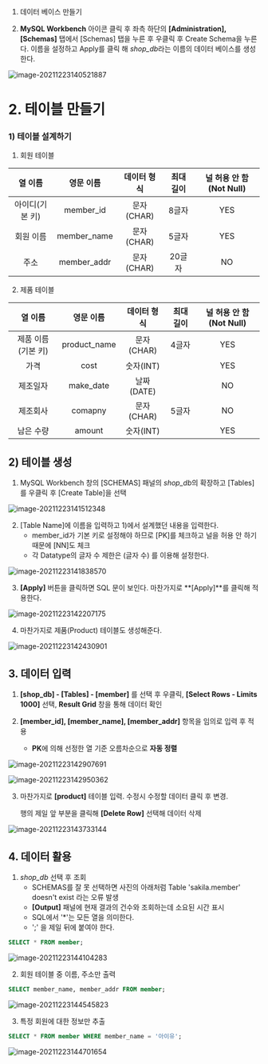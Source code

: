 1. 데이터 베이스 만들기

1. **MySQL Workbench** 아이콘 클릭 후 좌측 하단의 **[Administration], [Schemas]** 탭에서 [Schemas] 탭을 누른 후 우클릭 후 Create Schema을 누른다. 이름을 설정하고 Apply를 클릭 해 *shop_db*라는 이름의 데이터 베이스를 생성한다.

![image-20211223140521887](markdown-images/image-20211223140521887.png)



# 2. 테이블 만들기

### 1) 테이블 설계하기

1. 회원 테이블

|     열 이름     |  영문 이름  | 데이터 형식 | 최대 길이 | 널 허용 안 함(Not Null) |
| :-------------: | :---------: | :---------: | :-------: | :---------------------: |
| 아이디(기본 키) |  member_id  | 문자(CHAR)  |   8글자   |           YES           |
|    회원 이름    | member_name | 문자(CHAR)  |   5글자   |           YES           |
|      주소       | member_addr | 문자(CHAR)  |  20글자   |           NO            |

2. 제품 테이블

|      열 이름       |  영문 이름   | 데이터 형식 | 최대 길이 | 널 허용 안 함(Not Null) |
| :----------------: | :----------: | :---------: | :-------: | :---------------------: |
| 제품 이름(기본 키) | product_name | 문자(CHAR)  |   4글자   |           YES           |
|        가격        |     cost     |  숫자(INT)  |           |           YES           |
|      제조일자      |  make_date   | 날짜(DATE)  |           |           NO            |
|      제조회사      |   comapny    | 문자(CHAR)  |   5글자   |           NO            |
|     남은 수량      |    amount    |  숫자(INT)  |           |           YES           |

## 2) 테이블 생성

1. MySQL Workbench 창의 [SCHEMAS] 패널의 *shop_db*의 확장하고 [Tables]를 우클릭 후 [Create Table]을 선택

![image-20211223141512348](markdown-images/image-20211223141512348.png)

2. [Table Name]에 이름을 입력하고 1)에서 설계했던 내용을 입력한다.
   - member_id가 기본 키로 설정해야 하므로 [PK]를 체크하고 널을 허용 안 하기 때문에 [NN]도 체크
   - 각 Datatype의 글자 수 제한은 (글자 수) 를 이용해 설정한다. 

![image-20211223141838570](markdown-images/image-20211223141838570.png)

3. **[Apply]** 버튼을 클릭하면 SQL 문이 보인다. 마찬가지로 **[Apply]**를 클릭해 적용한다.

![image-20211223142207175](markdown-images/image-20211223142207175.png)

4. 마찬가지로 제품(Product) 테이블도 생성해준다.

![image-20211223142430901](markdown-images/image-20211223142430901.png)

## 3. 데이터 입력

1. **[shop_db] - [Tables] - [member]** 를 선택 후 우클릭, **[Select Rows - Limits 1000]** 선택, **Result Grid** 창을 통해 데이터 확인

2. **[member_id], [member_name], [member_addr]** 항목을 임의로 입력 후 적용
   - **PK**에 의해 선정한 열 기준 오름차순으로 **자동 정렬**

![image-20211223142907691](markdown-images/image-20211223142907691.png)

![image-20211223142950362](markdown-images/image-20211223142950362.png)

3. 마찬가지로 **[product]** 테이블 입력. 수정시 수정할 데이터 클릭 후 변경.

   행의 제일 앞 부분을 클릭해 **[Delete Row]** 선택해 데이터 삭제

![image-20211223143733144](markdown-images/image-20211223143733144.png)

## 4. 데이터 활용

1. *shop_db* 선택 후 조회
   - SCHEMAS를 잘 못 선택하면 사진의 아래처럼 Table 'sakila.member' doesn't exist 라는 오류 발생
   - **[Output]** 패널에 현재 결과의 건수와 조회하는데 소요된 시간 표시
   - SQL에서 '*'는 모든 열을 의미한다.
   - ';' 을 제일 뒤에 붙여야 한다.

```SQL
SELECT * FROM member;
```

![image-20211223144104283](markdown-images/image-20211223144104283.png)

2. 회원 테이블 중 이름, 주소만 출력

```SQL
SELECT member_name, member_addr FROM member;
```

![image-20211223144545823](markdown-images/image-20211223144545823.png)

3. 특정 회원에 대한 정보만 추출

```SQL
SELECT * FROM member WHERE member_name = '아이유';
```

![image-20211223144701654](markdown-images/image-20211223144701654.png)

